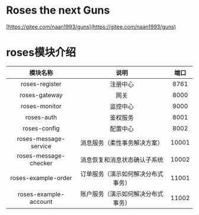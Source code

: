 # Roses the next Guns
[https://gitee.com/naan1993/guns](https://gitee.com/naan1993/guns)

# roses模块介绍

| 模块名称 | 说明 | 端口 |
| :---: | :---: | :---: |
| roses-register | 注册中心 | 8761 |
| roses-gateway | 网关 | 8000 |
| roses-monitor | 监控中心 | 9000 |
| roses-auth | 鉴权服务 | 8001 |
| roses-config | 配置中心 | 8002 |
| roses-message-service | 消息服务（柔性事务解决方案） | 10001 |
| roses-message-checker | 消息恢复和消息状态确认子系统 | 10002 |
| roses-example-order | 订单服务（演示如何解决分布式事务） | 11001 |
| roses-example-account | 账户服务（演示如何解决分布式事务） | 11002 |
